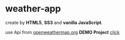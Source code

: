 # weather-app

create by **HTML5**, **SS3** and **vanilla JavaScript**.

use Api from [openweathermap.org](https://home.openweathermap.org/)
**DEMO Project** [click](https://chanatinart02.github.io/weather-app/)
 
